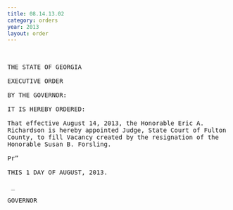 ```yaml
---
title: 08.14.13.02
category: orders
year: 2013
layout: order
---
```


<pre> 

THE STATE OF GEORGIA

EXECUTIVE ORDER

BY THE GOVERNOR:

IT IS HEREBY ORDERED:

That effective August 14, 2013, the Honorable Eric A.
Richardson is hereby appointed Judge, State Court of Fulton
County, to fill Vacancy created by the resignation of the
Honorable Susan B. Forsling.

Pr”

THIS 1 DAY OF AUGUST, 2013.

 _

GOVERNOR

</pre>
